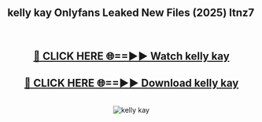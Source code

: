 <h2>kelly kay Onlyfans Leaked New Files (2025) ltnz7</h2>
<br>
<div align="center">
<h2><a href="https://mediafiles.top/kelly_kay&ref=git" rel="nofollow">🔴 CLICK HERE 🌐==►► Watch kelly kay</a></h2>
<h2><a href="https://mediafiles.top/kelly_kay&ref=git" rel="nofollow">🔴 CLICK HERE 🌐==►► Download kelly kay</a></h2>
<br>
<a href="https://mediafiles.top/kelly_kay&ref=git" rel="nofollow" data-target="animated-image.originalLink"><img src="https://i.ibb.co.com/xMMVF88/686577567.gif" alt="kelly kay" style="max-width: 100%; display: inline-block;" data-target="animated-image.originalImage"></a>
</div>
<br>
<br>
